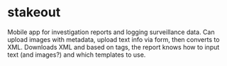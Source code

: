 # stakeout
Mobile app for investigation reports and logging surveillance data. Can upload images with metadata, upload text info via form, then converts to XML. Downloads XML and based on tags, the report knows how to input text (and images?) and which templates to use.
